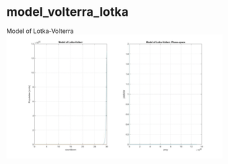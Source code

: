 # model_volterra_lotka
Model of Lotka-Volterra
![Modeling](https://github.com/breatheuntiludie/model_valterra_lotka/blob/master/Valterra-Lotki.gif?raw=true)
